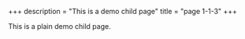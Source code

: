 +++
description = "This is a demo child page"
title = "page 1-1-3"
+++

This is a plain demo child page.
